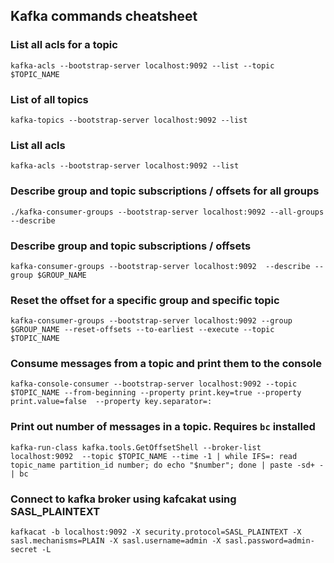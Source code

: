 ## Kafka commands cheatsheet


### List all acls for a topic
`kafka-acls --bootstrap-server localhost:9092 --list --topic $TOPIC_NAME`
### List of all topics
`kafka-topics --bootstrap-server localhost:9092 --list`
### List all acls
`kafka-acls --bootstrap-server localhost:9092 --list`
### Describe group and topic subscriptions / offsets for all groups
`./kafka-consumer-groups --bootstrap-server localhost:9092 --all-groups  --describe`
### Describe group and topic subscriptions / offsets
`kafka-consumer-groups --bootstrap-server localhost:9092  --describe --group $GROUP_NAME`
### Reset the offset for a specific group and specific topic
`kafka-consumer-groups --bootstrap-server localhost:9092 --group $GROUP_NAME --reset-offsets --to-earliest --execute --topic $TOPIC_NAME`
### Consume messages from a topic and print them to the console
`kafka-console-consumer --bootstrap-server localhost:9092 --topic $TOPIC_NAME --from-beginning --property print.key=true --property print.value=false  --property key.separator=:`
### Print out number of messages in a topic.  Requires `bc` installed
`kafka-run-class kafka.tools.GetOffsetShell --broker-list localhost:9092  --topic $TOPIC_NAME --time -1 | while IFS=: read topic_name partition_id number; do echo "$number"; done | paste -sd+ - | bc`
### Connect to kafka broker using kafcakat using SASL_PLAINTEXT 
`kafkacat -b localhost:9092 -X security.protocol=SASL_PLAINTEXT -X 
sasl.mechanisms=PLAIN -X sasl.username=admin -X sasl.password=admin-secret -L`